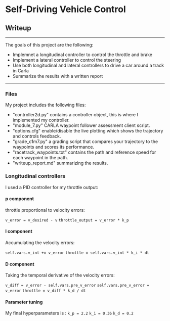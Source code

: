 # **Self-Driving Vehicle Control**

## Writeup

---


The goals of this project are the following:
* Implemnet a longitudinal controller to control the throttle and brake
* Implement a lateral controller to control the steering
* Use both longitudinal and lateral controllers to drive a car around a track in Carla
* Summarize the results with a written report


---
### Files

My project includes the following files:
* "controller2d.py" contains a controller object, this is where I implemented my controller.
* "module_7.py" CARLA waypoint follower assessment client script.
* "options.cfg" enable/disable the live plotting which shows the trajectory and controls feedback.
* "grade_c1m7.py" a grading script that compares your trajectory to the waypoints and scores its performance.
* "racetrack_waypoints.txt" contains the path and reference speed for each waypoint in the path.
* "writeup_report.md" summarizing the results.


### Longitudinal controllers
I used a PID controller for my throttle output:

#### p component
throttle proportional to velocity errors:

` v_error = v_desired - v `
` throttle_output = v_error * k_p `

#### I component
Accumulating the velocity errors:

` self.vars.v_int += v_error `
` throttle = self.vars.v_int * k_i * dt `

#### D component
Taking the temporal derivative of the velocity errors:

` v_diff = v_error - self.vars.pre_v_error `
` self.vars.pre_v_error = v_error `
` throttle = v_diff * k_d / dt `

#### Parameter tuning
My final hyperparameters is :
` k_p = 2.2 `
` k_i = 0.36 `
` k_d = 0.2 `
